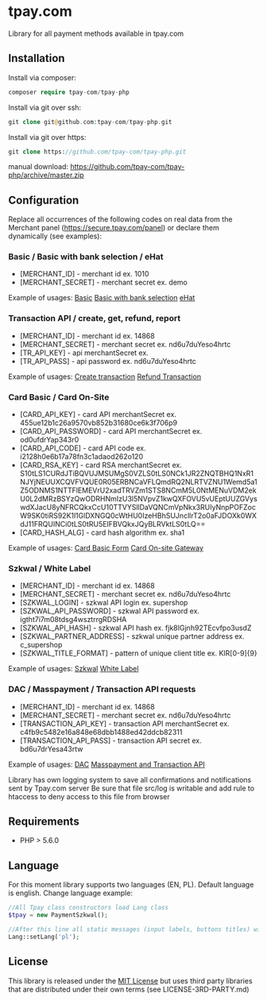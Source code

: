 # tpay.com

Library for all payment methods available in tpay.com

## Installation

Install via composer:
```php
composer require tpay-com/tpay-php
```
Install via git over ssh:
```php
git clone git@github.com:tpay-com/tpay-php.git
```

Install via git over https:
```php
git clone https://github.com/tpay-com/tpay-php.git
```
manual download:
https://github.com/tpay-com/tpay-php/archive/master.zip

## Configuration

Replace all occurrences of the following codes on real data from the Merchant panel (https://secure.tpay.com/panel)
or declare them dynamically (see examples):

### Basic / Basic with bank selection / eHat 

  * [MERCHANT_ID] - merchant id ex. 1010
  * [MERCHANT_SECRET] - merchant secret ex. demo
  
   Example of usages: [Basic](tpayLibs/examples/BasicPaymentForm.php) [Basic with bank selection](tpayLibs/examples/BankSelection.php) [eHat](tpayLibs/examples/BasicEhatForm.php)
  
### Transaction API / create, get, refund, report 
  
   * [MERCHANT_ID] - merchant id ex. 14868
   * [MERCHANT_SECRET] - merchant secret ex. nd6u7duYeso4hrtc
   * [TR_API_KEY] - api merchantSecret ex. 
   * [TR_API_PASS] - api password ex. nd6u7duYeso4hrtc
    
   Example of usages: [Create transaction](tpayLibs/examples/TransactionApiExample.php) [Refund Transaction](tpayLibs/examples/TransactionRefund.php)
    
  
### Card Basic / Card On-Site

  * [CARD_API_KEY] - card API merchantSecret ex. 455ue12b1c26a9570vb852b31680ce6k3f706p9
  * [CARD_API_PASSWORD] - card API merchantSecret ex. od0ufdrYap343r0
  * [CARD_API_CODE] - card API code ex. i2128h0e6b17a78fn3c1adaod262o120
  * [CARD_RSA_KEY] - card RSA merchantSecret ex. S10tLS1CURdJTiBQVUJMSUMgS0VZLS0tLS0NCk1JR2ZNQTBHQ1NxR1NJYjNEUUXCQVFVQUE0R05ERBNCaVFLQmdRQ2NLRTVZNU1Wemd5a1Z5ODNMS1NTTFlEMEVrU2xadTRVZm1STS8NCmM5L0NtMENuVDM2ekU0L2dMRzBSYzQwODRHNmIzU3l5NVpvZ1kwQXFOVU5vUEptUUZGVyswdXJacU8yNFRCQkxCcU10TTVYSllDaVQNCmVpNkx3RUIyNnpPOFZocW9SK0tiRS92K1l1GlDXNGQ0cWtHU0IzeHBhSUJncllrT2o0aFJDOXk0WXdJ11FRQUINCi0tLS0tRU5EIFBVQkxJQyBLRVktLS0tLQ==
  * [CARD_HASH_ALG] - card hash algorithm ex. sha1
  
  Example of usages: [Card Basic Form](tpayLibs/examples/CardBasicForm.php) [Card On-site Gateway](tpayLibs/examples/CardGate.php)
  
### Szkwal / White Label

  * [MERCHANT_ID] - merchant id ex. 14868
  * [MERCHANT_SECRET] - merchant secret ex. nd6u7duYeso4hrtc
  * [SZKWAL_LOGIN] - szkwal API login ex. supershop
  * [SZKWAL_API_PASSWORD] - szkwal API password ex. igtht7i7m08tdsg4wsztrrgRDSHA
  * [SZKWAL_API_HASH] - szkwal API hash ex. fjk8IGjnh92TEcvfpo3usdZ
  * [SZKWAL_PARTNER_ADDRESS] - szkwal unique partner address ex. c_supershop
  * [SZKWAL_TITLE_FORMAT] - pattern of unique client title ex. KIR[0-9]{9}
  
  Example of usages: [Szkwal](tpayLibs/examples/Szkwal.php) [White Label](tpayLibs/examples/WhiteLabel.php)
  
### DAC / Masspayment / Transaction API requests

  * [MERCHANT_ID] - merchant id ex. 14868
  * [MERCHANT_SECRET] - merchant secret ex. nd6u7duYeso4hrtc
  * [TRANSACTION_API_KEY] - transaction API merchantSecret ex. c4fb9c5482e16a848e68dbb1488ed42ddcb82311
  * [TRANSACTION_API_PASS] - transaction API secret ex. bd6u7drYesa43rtw
  
 Example of usages: [DAC](tpayLibs/examples/Dac.php) [Masspayment and Transaction API](tpayLibs/examples/MassPayment.php)
 
Library has own logging system to save all confirmations and notifications sent by Tpay.com server
Be sure that file src/log is writable and add rule to htaccess to deny access to this file from browser

## Requirements

  * PHP > 5.6.0

## Language

For this moment library supports two languages (EN, PL). Default language is english.
Change language example:

```php
//All Tpay class constructors load Lang class
$tpay = new PaymentSzkwal();

//After this line all static messages (input labels, buttons titles) will be displayed in Polish
Lang::setLang('pl');
```

## License

This library is released under the [MIT License](http://www.opensource.org/licenses/MIT)
but uses third party libraries that are distributed under their own terms (see LICENSE-3RD-PARTY.md)
